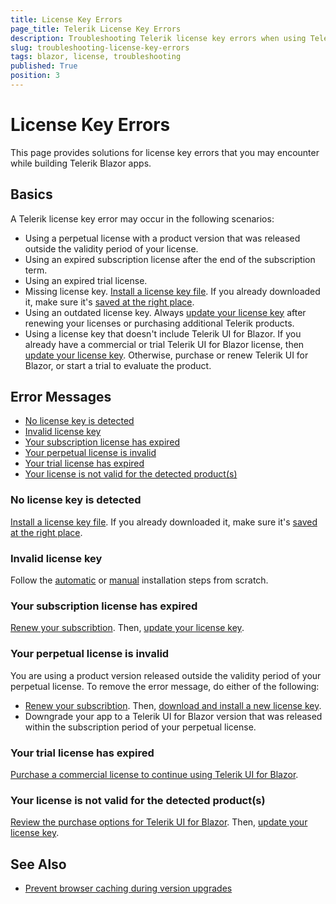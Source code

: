 ```yaml
---
title: License Key Errors
page_title: Telerik License Key Errors
description: Troubleshooting Telerik license key errors when using Telerik UI for Blazor.
slug: troubleshooting-license-key-errors
tags: blazor, license, troubleshooting
published: True
position: 3
---
```


# License Key Errors

This page provides solutions for license key errors that you may encounter while building Telerik Blazor apps.

## Basics

A Telerik license key error may occur in the following scenarios:

* Using a perpetual license with a product version that was released outside the validity period of your license.
* Using an expired subscription license after the end of the subscription term.
* Using an expired trial license.
* Missing license key. [Install a license key file](slug://installation-license-key). If you already downloaded it, make sure it's [saved at the right place](slug://installation-license-key#manual-installation).
* Using an outdated license key. Always [update your license key](slug://installation-license-key#updates) after renewing your licenses or purchasing additional Telerik products.
* Using a license key that doesn't include Telerik UI for Blazor. If you already have a commercial or trial Telerik UI for Blazor license, then [update your license key](slug://installation-license-key#updates). Otherwise, purchase or renew Telerik UI for Blazor, or start a trial to evaluate the product.

## Error Messages

* [No license key is detected](#no-license-key-is-detected)
* [Invalid license key](#invalid-license-key)
* [Your subscription license has expired](#your-subscription-license-has-expired)
* [Your perpetual license is invalid](#your-perpetual-license-is-invalid)
* [Your trial license has expired](#your-trial-license-has-expired)
* [Your license is not valid for the detected product(s)](#your-license-is-not-valid-for-the-detected-products)

### No license key is detected

[Install a license key file](slug://installation-license-key). If you already downloaded it, make sure it's [saved at the right place](slug://installation-license-key#manual-installation).

### Invalid license key

Follow the [automatic](slug://installation-license-key#automatic-installation) or [manual](slug://installation-license-key#manual-installation) installation steps from scratch.

### Your subscription license has expired

<a href="https://www.telerik.com/account/your-licenses" target="_blank">Renew your subscribtion</a>. Then, [update your license key](slug://installation-license-key).

### Your perpetual license is invalid

You are using a product version released outside the validity period of your perpetual license. To remove the error message, do either of the following:

* <a href="https://www.telerik.com/account/your-licenses" target="_blank">Renew your subscribtion</a>. Then, [download and install a new license key](slug://installation-license-key).
* Downgrade your app to a Telerik UI for Blazor version that was released within the subscription period of your perpetual license.

### Your trial license has expired

<a href="https://www.telerik.com/purchase/blazor-ui" target="_blank">Purchase a commercial license to continue using Telerik UI for Blazor</a>.

### Your license is not valid for the detected product(s)

<a href="https://www.telerik.com/purchase/blazor-ui" target="_blank">Review the purchase options for Telerik UI for Blazor</a>. Then, [update your license key](slug://installation-license-key).

## See Also

* [Prevent browser caching during version upgrades](slug://common-kb-browser-cache-buster)
